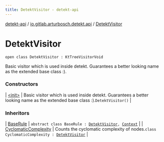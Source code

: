 ```yaml
---
title: DetektVisitor - detekt-api
---
```


[detekt-api](../../index.html) / [io.gitlab.arturbosch.detekt.api](../index.html) / [DetektVisitor](./index.html)

# DetektVisitor

`open class DetektVisitor : KtTreeVisitorVoid`

Basic visitor which is used inside detekt.
Guarantees a better looking name as the extended base class :).

### Constructors

| [&lt;init&gt;](-init-.html) | Basic visitor which is used inside detekt. Guarantees a better looking name as the extended base class :).`DetektVisitor()` |

### Inheritors

| [BaseRule](../../io.gitlab.arturbosch.detekt.api.internal/-base-rule/index.html) | `abstract class BaseRule : `[`DetektVisitor`](./index.html)`, `[`Context`](../-context/index.html) |
| [CyclomaticComplexity](../../io.gitlab.arturbosch.detekt.api.internal/-cyclomatic-complexity/index.html) | Counts the cyclomatic complexity of nodes.`class CyclomaticComplexity : `[`DetektVisitor`](./index.html) |

